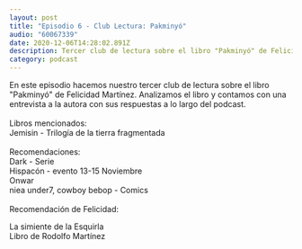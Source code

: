 ```yaml
---
layout: post
title: "Episodio 6 - Club Lectura: Pakminyó"
audio: "60067339"
date: 2020-12-06T14:28:02.891Z
description: Tercer club de lectura sobre el libro "Pakminyó" de Felicidad Martínez
category: podcast
---
```

En este episodio hacemos nuestro tercer club de lectura sobre el libro "Pakminyó" de Felicidad Martínez. Analizamos el libro y contamos con una entrevista a la autora con sus respuestas a lo largo del podcast.\
\
Libros mencionados:\
Jemisin - Trilogía de la tierra fragmentada\
\
Recomendaciones:\
Dark - Serie\
Hispacón - evento 13-15 Noviembre\
Onwar\
niea under7, cowboy bebop - Comics\
\
Recomendación de Felicidad:

La simiente de la Esquirla\
Libro de Rodolfo Martínez